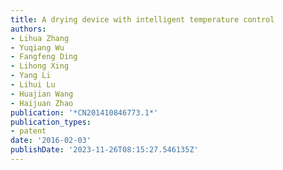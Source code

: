 ```yaml
---
title: A drying device with intelligent temperature control
authors:
- Lihua Zhang
- Yuqiang Wu
- Fangfeng Ding
- Lihong Xing
- Yang Li
- Lihui Lu
- Huajian Wang
- Haijuan Zhao
publication: '*CN201410846773.1*'
publication_types:
- patent
date: '2016-02-03'
publishDate: '2023-11-26T08:15:27.546135Z'
---
```

